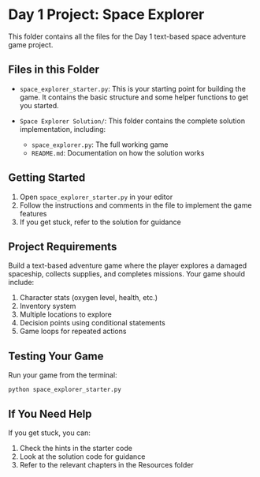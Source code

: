 # Day 1 Project: Space Explorer

This folder contains all the files for the Day 1 text-based space adventure game project.

## Files in this Folder

- `space_explorer_starter.py`: This is your starting point for building the game. It contains the basic structure and some helper functions to get you started.

- `Space Explorer Solution/`: This folder contains the complete solution implementation, including:
  - `space_explorer.py`: The full working game
  - `README.md`: Documentation on how the solution works

## Getting Started

1. Open `space_explorer_starter.py` in your editor
2. Follow the instructions and comments in the file to implement the game features
3. If you get stuck, refer to the solution for guidance

## Project Requirements

Build a text-based adventure game where the player explores a damaged spaceship, collects supplies, and completes missions. Your game should include:

1. Character stats (oxygen level, health, etc.)
2. Inventory system
3. Multiple locations to explore
4. Decision points using conditional statements
5. Game loops for repeated actions

## Testing Your Game

Run your game from the terminal:

```
python space_explorer_starter.py
```

## If You Need Help

If you get stuck, you can:
1. Check the hints in the starter code
2. Look at the solution code for guidance
3. Refer to the relevant chapters in the Resources folder
